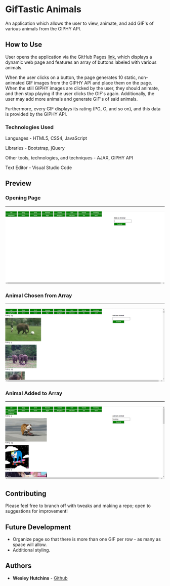 # GifTastic Animals

An application which allows the user to view, animate, and add GIF's of various animals from the GIPHY API.


## How to Use

User opens the application via the GitHub Pages [link](https://wespres1990.github.io/GifTastic-Animals/), which displays a dynamic web page and features an array of buttons labeled with various animals.

When the user clicks on a button, the page generates 10 static, non-animated GIF images from the GIPHY API and place them on the page. When the still GIPHY images are clicked by the user, they should animate, and then stop playing if the user clicks the GIF's again. Additionally, the user may add more animals and generate GIF's of said animals.

Furthermore, every GIF displays its rating (PG, G, and so on), and this data is provided by the GIPHY API.


### Technologies Used

Languages - HTML5, CSS4, JavaScript

Libraries - Bootstrap, jQuery

Other tools, technologies, and techniques - AJAX, GIPHY API

Text Editor - Visual Studio Code


## Preview

### Opening Page
- - - -
<img src="screenshots/opening-page.PNG"/>

### Animal Chosen from Array
- - - -
<img src="screenshots/chosen-animal.PNG"/>

### Animal Added to Array
- - - -
<img src="screenshots/added-animal.PNG"/>


## Contributing

Please feel free to branch off with tweaks and making a repo; open to suggestions for improvement!


## Future Development

* Organize page so that there is more than one GIF per row - as many as space will allow.
* Additional styling.


## Authors

* **Wesley Hutchins** - [Github](https://github.com/WesPres1990)